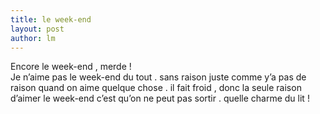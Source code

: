 ```yaml
---
title: le week-end 
layout: post
author: lm
---
```

<p>Encore le week-end , merde !<br />
Je n’aime pas le week-end du tout . sans raison juste comme y’a pas de raison quand on aime quelque chose . il fait froid , donc la seule raison d’aimer le week-end c’est qu’on ne peut pas sortir . quelle charme du lit ! </p>
